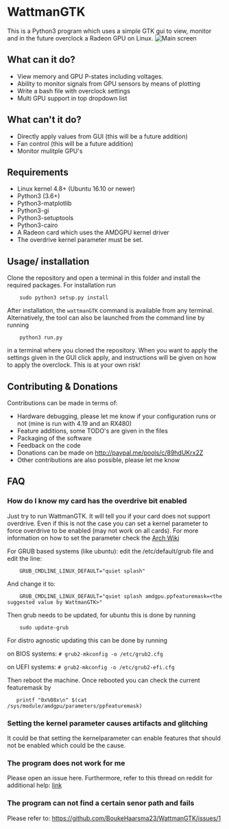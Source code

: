 # WattmanGTK
This is a Python3 program which uses a simple GTK gui to view, monitor and in the future overclock a Radeon GPU on Linux. 
![Main screen](https://i.imgur.com/ahrQrEO.png)
## What can it do?
 * View memory and GPU P-states including voltages.
 * Ability to monitor signals from GPU sensors by means of plotting
 * Write a bash file with overclock settings
 * Multi GPU support in top dropdown list
## What can't it do?
 * Directly apply values from GUI (this will be a future addition)
 * Fan control (this will be a future addition)
 * Monitor mulitple GPU's
## Requirements
 * Linux kernel 4.8+ (Ubuntu 16.10 or newer)
 * Python3 (3.6+)
 * Python3-matplotlib
 * Python3-gi
 * Python3-setuptools
 * Python3-cairo
 * A Radeon card which uses the AMDGPU kernel driver
 * The overdrive kernel parameter must be set.
## Usage/ installation
Clone the repository and open a terminal in this folder and install the required packages. For installation run
```
    sudo python3 setup.py install
```
After installation, the ``` wattmanGTK ``` command is available from any terminal.
Alternatively, the tool can also be launched from the command line by running
```
    python3 run.py
```
in a terminal where you cloned the repository. 
When you want to apply the settings given in the GUI click apply, and instructions will be given on how to apply the overclock. This is at your own risk!
## Contributing & Donations
Contributions can be made in terms of:
 * Hardware debugging, please let me know if your configuration runs or not (mine is run with 4.19 and an RX480)
 * Feature additions, some TODO's are given in the files
 * Packaging of the software
 * Feedback on the code
 * Donations can be made on http://paypal.me/pools/c/89hdUKrx2Z
 * Other contributions are also possible, please let me know
 ## FAQ
 ### How do I know my card has the overdrive bit enabled
 Just try to run WattmanGTK. It will tell you if your card does not 
 support overdrive. Even if this is not the case you can set a kernel 
 parameter to force overdrive to be enabled (may not work on all cards).
 For more information on how to set the parameter check the [Arch Wiki](https://wiki.archlinux.org/index.php/kernel_parameters)

 For GRUB based systems (like ubuntu): edit the /etc/default/grub file and edit the line:
```
    GRUB_CMDLINE_LINUX_DEFAULT="quiet splash"
```
And change it to:
```
    GRUB_CMDLINE_LINUX_DEFAULT="quiet splash amdgpu.ppfeaturemask=<the suggested value by WattmanGTK>"
```
Then grub needs to be updated, for ubuntu this is done by running
```
    sudo update-grub
```
For distro agnostic updating this can be done by running

on BIOS systems: ```# grub2-mkconfig -o /etc/grub2.cfg```

on UEFI systems: ```# grub2-mkconfig -o /etc/grub2-efi.cfg```

Then reboot the machine. Once rebooted you can check the current featuremask by 
```
   printf "0x%08x\n" $(cat /sys/module/amdgpu/parameters/ppfeaturemask)
```
 ### Setting the kernel parameter causes artifacts and glitching
 It could be that setting the kernelparameter can enable features that 
 should not be enabled which could be the cause.
 ### The program does not work for me
 Please open an issue here. Furthermore, refer to this thread on reddit for additional help: [link](https://www.reddit.com/r/linux/comments/9tnijg/a_gtk_wattman_like_gui_for_amd_radeon_users/)
 
 ### The program can not find a certain senor path and fails
Please refer to: https://github.com/BoukeHaarsma23/WattmanGTK/issues/1

